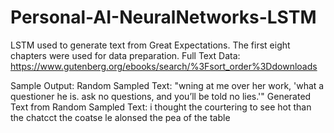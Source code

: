 # Personal-AI-NeuralNetworks-LSTM

LSTM used to generate text from Great Expectations.  The first eight chapters were used for data preparation.  Full Text Data: https://www.gutenberg.org/ebooks/search/%3Fsort_order%3Ddownloads

Sample Output:
Random Sampled Text:
"wning at me over her work, 'what a questioner he is. ask no questions, and you’ll be told no lies.'"
Generated Text from Random Sampled Text:
i thought the courtering to see hot than the chatcct the coatse le alonsed the pea of the table
